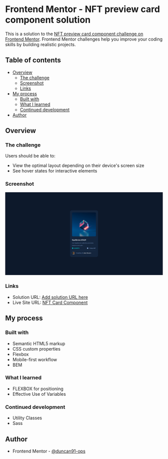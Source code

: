 # Frontend Mentor - NFT preview card component solution

This is a solution to the [NFT preview card component challenge on Frontend Mentor](https://www.frontendmentor.io/challenges/nft-preview-card-component-SbdUL_w0U). Frontend Mentor challenges help you improve your coding skills by building realistic projects.

## Table of contents

- [Overview](#overview)
  - [The challenge](#the-challenge)
  - [Screenshot](#screenshot)
  - [Links](#links)
- [My process](#my-process)
  - [Built with](#built-with)
  - [What I learned](#what-i-learned)
  - [Continued development](#continued-development)
- [Author](#author)

## Overview

### The challenge

Users should be able to:

- View the optimal layout depending on their device's screen size
- See hover states for interactive elements

### Screenshot

![NFT Card Component ScreenShot](./screenshot.png)

### Links

- Solution URL: [Add solution URL here](https://your-solution-url.com)
- Live Site URL: [NFT Card Component](https://duncan91-ops.github.io/nft-card-component/)

## My process

### Built with

- Semantic HTML5 markup
- CSS custom properties
- Flexbox
- Mobile-first workflow
- BEM

### What I learned

- FLEXBOX for positioning
- Effective Use of Variables

### Continued development

- Utility Classes
- Sass

## Author

- Frontend Mentor - [@duncan91-ops](https://www.frontendmentor.io/profile/duncan91-ops)
